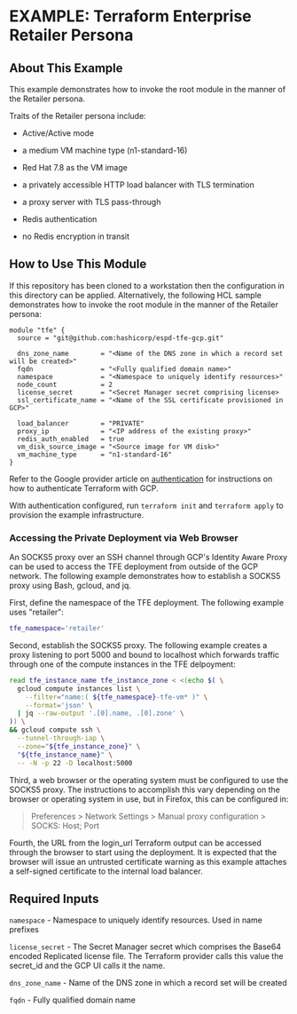 # EXAMPLE: Terraform Enterprise Retailer Persona

## About This Example

This example demonstrates how to invoke the root module in the manner
of the Retailer persona.

Traits of the Retailer persona include:

- Active/Active mode

- a medium VM machine type (n1-standard-16)

- Red Hat 7.8 as the VM image

- a privately accessible HTTP load balancer with TLS termination

- a proxy server with TLS pass-through

- Redis authentication

- no Redis encryption in transit

## How to Use This Module

If this repository has been cloned to a workstation then the
configuration in this directory can be applied. Alternatively, the
following HCL sample demonstrates how to invoke the root module in the
manner of the Retailer persona:

```hcl
module "tfe" {
  source = "git@github.com:hashicorp/espd-tfe-gcp.git"

  dns_zone_name        = "<Name of the DNS zone in which a record set will be created>"
  fqdn                 = "<Fully qualified domain name>"
  namespace            = "<Namespace to uniquely identify resources>"
  node_count           = 2
  license_secret       = "<Secret Manager secret comprising license>
  ssl_certificate_name = "<Name of the SSL certificate provisioned in GCP>"

  load_balancer        = "PRIVATE"
  proxy_ip             = "<IP address of the existing proxy>"
  redis_auth_enabled   = true
  vm_disk_source_image = "<Source image for VM disk>"
  vm_machine_type      = "n1-standard-16"
}
```

Refer to the Google provider article on
[authentication](https://registry.terraform.io/providers/hashicorp/google/latest/docs/guides/provider_reference#authentication)
for instructions on how to authenticate Terraform with GCP.

With authentication configured, run `terraform init` and
`terraform apply` to provision the example infrastructure.

### Accessing the Private Deployment via Web Browser

An SOCKS5 proxy over an SSH channel through GCP's Identity Aware Proxy
can be used to access the TFE deployment from outside of the GCP
network. The following example demonstrates how to establish a SOCKS5
proxy using Bash, gcloud, and jq.

First, define the namespace of the TFE deployment. The following
example uses "retailer":

```bash
tfe_namespace='retailer'
```

Second, establish the SOCKS5 proxy. The following example creates a
proxy listening to port 5000 and bound to localhost which forwards
traffic through one of the compute instances in the TFE delpoyment:

```bash
read tfe_instance_name tfe_instance_zone < <(echo $( \
  gcloud compute instances list \
    --filter="name:( ${tfe_namespace}-tfe-vm* )" \
    --format='json' \
  | jq --raw-output '.[0].name, .[0].zone' \
)) \
&& gcloud compute ssh \
  --tunnel-through-iap \
  --zone="${tfe_instance_zone}" \
  "${tfe_instance_name}" \
  -- -N -p 22 -D localhost:5000
```

Third, a web browser or the operating system must be configured to use
the SOCKS5 proxy. The instructions to accomplish this vary depending on
the browser or operating system in use, but in Firefox, this can be
configured in:

> Preferences > Network Settings > Manual proxy configuration >
> SOCKS: Host; Port

Fourth, the URL from the login_url Terraform output can be accessed
through the browser to start using the deployment. It is expected that
the browser will issue an untrusted certificate warning as this example
attaches a self-signed certificate to the internal load balancer.

## Required Inputs

`namespace` - Namespace to uniquely identify resources. Used in name prefixes

`license_secret` - The Secret Manager secret which comprises the
Base64 encoded Replicated license file. The Terraform provider calls
this value the secret_id and the GCP UI calls it the name.

`dns_zone_name` - Name of the DNS zone in which a record set will be
created

`fqdn` - Fully qualified domain name
